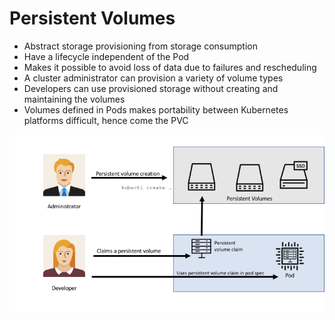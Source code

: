 # Persistent Volumes

* Abstract storage provisioning from storage consumption
* Have a lifecycle independent of the Pod
* Makes it possible to avoid loss of data due to failures and rescheduling
* A cluster administrator can provision a variety of volume types
* Developers can use provisioned storage without creating and maintaining the volumes
* Volumes defined in Pods makes portability between Kubernetes platforms difficult, hence come the PVC

[![](../media/persistent-volumes.png)](https://portworx.com/tutorial-kubernetes-persistent-volumes/)